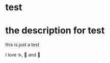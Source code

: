 # test
the description for test
==================
this is just a test

I love :coffee:, :pizza: and :dancer:
